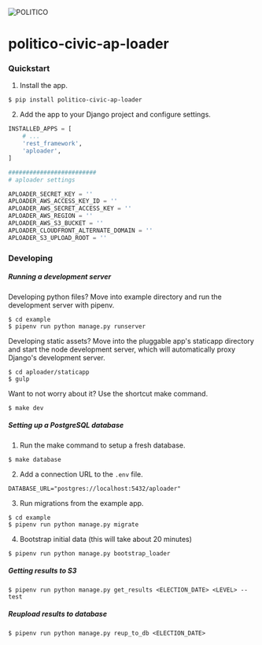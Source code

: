 ![POLITICO](https://rawgithub.com/The-Politico/src/master/images/logo/badge.png)

# politico-civic-ap-loader

### Quickstart

1. Install the app.

  ```
  $ pip install politico-civic-ap-loader
  ```

2. Add the app to your Django project and configure settings.

  ```python
  INSTALLED_APPS = [
      # ...
      'rest_framework',
      'aploader',
  ]

  #########################
  # aploader settings

  APLOADER_SECRET_KEY = ''
  APLOADER_AWS_ACCESS_KEY_ID = ''
  APLOADER_AWS_SECRET_ACCESS_KEY = ''
  APLOADER_AWS_REGION = ''
  APLOADER_AWS_S3_BUCKET = ''
  APLOADER_CLOUDFRONT_ALTERNATE_DOMAIN = ''
  APLOADER_S3_UPLOAD_ROOT = ''
  ```

### Developing

##### Running a development server

Developing python files? Move into example directory and run the development server with pipenv.

  ```
  $ cd example
  $ pipenv run python manage.py runserver
  ```

Developing static assets? Move into the pluggable app's staticapp directory and start the node development server, which will automatically proxy Django's development server.

  ```
  $ cd aploader/staticapp
  $ gulp
  ```

Want to not worry about it? Use the shortcut make command.

  ```
  $ make dev
  ```

##### Setting up a PostgreSQL database

1. Run the make command to setup a fresh database.

  ```
  $ make database
  ```

2. Add a connection URL to the `.env` file.

  ```
  DATABASE_URL="postgres://localhost:5432/aploader"
  ```

3. Run migrations from the example app.

  ```
  $ cd example
  $ pipenv run python manage.py migrate
  ```

4. Bootstrap initial data (this will take about 20 minutes)
  
  ```
  $ pipenv run python manage.py bootstrap_loader
  ```

##### Getting results to S3

```
$ pipenv run python manage.py get_results <ELECTION_DATE> <LEVEL> --test
```

##### Reupload results to database

```
$ pipenv run python manage.py reup_to_db <ELECTION_DATE>
```